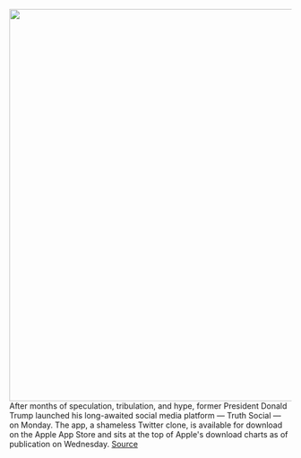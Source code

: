 <img src='https://cdn.vox-cdn.com/thumbor/AYae_gjKEKk2_ihJs6va9dXgPgc=/0x0:3500x2333/1200x800/filters:focal(1470x887:2030x1447)/cdn.vox-cdn.com/uploads/chorus_image/image/70541761/1057825656.5.jpg' width='700px' /><br/>
After months of speculation, tribulation, and hype, former President Donald Trump launched his long-awaited social media platform — Truth Social — on Monday. The app, a shameless Twitter clone, is available for download on the Apple App Store and sits at the top of Apple's download charts as of publication on Wednesday.
<a href='https://www.theverge.com/2022/2/23/22947756/truth-social-donald-trump-facebook-twitter-talk-radio-rush-limbaugh'> Source <a/>